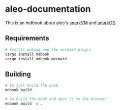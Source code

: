 # aleo-documentation

This is an mdbook about aleo's [snarkVM](https://github.com/AleoHQ/snarkVM/) and [snarkOS](https://github.com/AleoHQ/snarkOS/).

## Requirements

```bash
# Install mdbook and the mermaid plugin
cargo install mdbook
cargo install mdbook-mermaid
```

## Building

```bash
# to just build the book
mdbook build .

# to build the book and open it on the browser
mdbook build -o .
```
